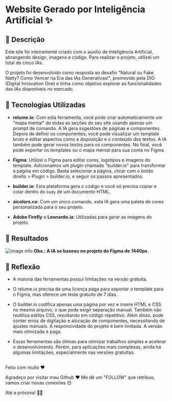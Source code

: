 # Website Gerado por Inteligência Artificial ✨

## 📒 Descrição
Este site foi inteiramente criado com o auxílio de Inteligência Artificial, abrangendo design, imagens e código. Para realizar o projeto, utilizei um total de cinco IAs.

O projeto foi desenvolvido como resposta ao desafio "Natural ou Fake Natty? Como Vencer na Era das IAs Generativas!", promovido pela DIO (Digital Innovation One) e tinha como objetivo explorar as funcionalidades das IAs disponíveis no mercado.

## 🤖 Tecnologias Utilizadas

- **relume.io**: Com esta ferramenta, você pode criar automaticamente um "mapa mental" de todas as seções do seu site usando apenas um prompt de comando. A IA gera sugestões de páginas e componentes. Depois de definir os componentes, você pode visualizar um template bruto e editar aspectos como a disposição e o conteúdo dos textos. A IA também pode gerar novos textos para os componentes. No final, você pode exportar os templates ou o mapa mental para sua conta no Figma.

- **Figma**: Utilizei o Figma para editar cores, logotipos e imagens do template. Adicionamos um plugin chamado "builder.io" para transformar a página em código. Basta selecionar a página, clicar com o botão direito > Plugin > builder.io, e seguir os passos apresentados.

- **builder.io**: Esta plataforma gera o código e você só precisa copiar e colar dentro do `body` de um documento HTML.

- **aicolors.co**: Com um único comando, esta IA gera uma paleta de cores personalizada para o seu projeto.

- **Adobe Firefly** e **Leonardo.ia**: Utilizadas para gerar as imagens do projeto.

## 🚀 Resultados

![image info](./assets/home.png)
**Obs.: A IA se baseou no projeto do Figma de 1440px.**

## 💭 Reflexão 
- A maioria das ferramentas possui limitações na versão gratuita.
  
- O relume.io precisa de uma licença paga para exportar o template para o Figma, mas oferece um teste gratuito de 7 dias.
  
- O builder.io codifica apenas uma página por vez e insere HTML e CSS no mesmo arquivo, o que pode exigir separação manual. Também não reutiliza estilos CSS, resultando em código repetitivo. Além disso, pode conter erros de digitação e alocação de componentes, necessitando de ajustes manuais. A responsividade do projeto é bem limitada. A versão mais otimizada é paga.

- Essas ferramentas são ótimas para otimizar trabalhos simples e acelerar o desenvolvimento. Porém, para aplicações mais complexas, ainda há algumas limitações, especialmente nas versões gratuitas.

##

Feito com muito ♥

Agradeço por visitar meu Github ♥
Me dê um "FOLLOW" que retribuo, vamos criar novas conexões 😊

Até a próxima! 👋😊
